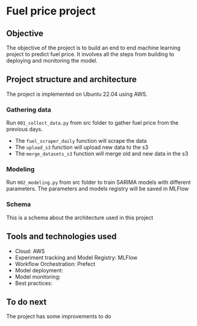 # Fuel price project

## Objective
The objective of the project is to build an end to end machine learning project to predict fuel price. It involves all the steps from building to deploying and monitoring the model. 

## Project structure and architecture
The project is implemented on Ubuntu 22.04 using AWS. 

### Gathering data
Run `001_collect_data.py` from src folder to gather fuel price from the previous days.
- The `fuel_scraper_daily` function will scrape the data
- The `upload_s3` function will upload new data to the s3
- The `merge_datasets_s3` function will merge old and new data in the s3

### Modeling
Run `002_modeling.py` from src folder to train SARIMA models with different parameters. The parameters and models registry will be saved in MLFlow

### Schema 
This is a schema about the architecture used in this project

## Tools and technologies used
- Cloud: AWS
- Experiment tracking and Model Registry: MLFlow
- Workflow Orchestration: Prefect
- Model deployment:
- Model monitoring: 
- Best practices: 

## To do next
The project has some improvements to do 
